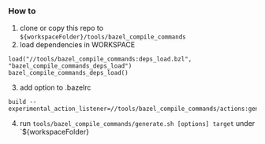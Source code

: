 ### How to
1. clone or copy this repo to `${workspaceFolder}/tools/bazel_compile_commands`
2. load dependencies in WORKSPACE 
```
load("//tools/bazel_compile_commands:deps_load.bzl", "bazel_compile_commands_deps_load")
bazel_compile_commands_deps_load()
```
3. add option to .bazelrc
```
build --experimental_action_listener=//tools/bazel_compile_commands/actions:generate_compile_commands_listener
```
4. run `tools/bazel_compile_commands/generate.sh [options] target` under `${workspaceFolder}